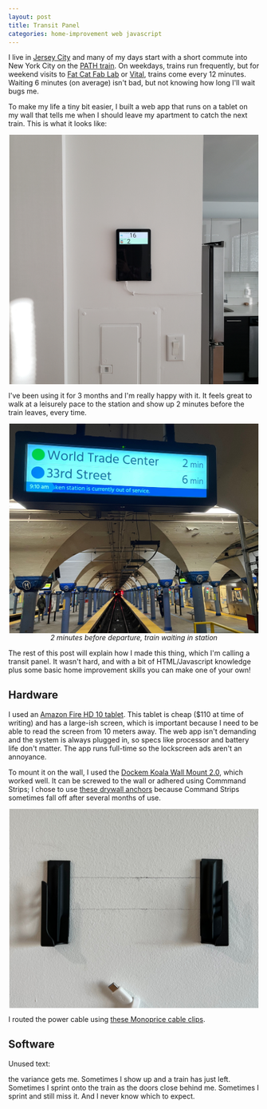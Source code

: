 ```yaml
---
layout: post
title: Transit Panel
categories: home-improvement web javascript
---
```


I live in [Jersey City](https://en.wikipedia.org/wiki/Jersey_City,_New_Jersey) and many of my days start with a short commute into New York City on the [PATH train](https://www.panynj.gov/path/en/index.html). On weekdays, trains run frequently, but for weekend visits to [Fat Cat Fab Lab](https://fatcatfablab.org/) or [Vital](https://www.vitalclimbinggym.com/brooklyn-gym), trains come every 12 minutes. Waiting 6 minutes (on average) isn't bad, but not knowing how long I'll wait bugs me.

To make my life a tiny bit easier, I built a web app that runs on a tablet on my wall that tells me when I should leave my apartment to catch the next train. This is what it looks like:

<p style="display: flex; justify-content: center">
<img src='/images/transit-panel/transit-panel-mounted.jpg' width='500px'>
</p>

I've been using it for 3 months and I'm really happy with it. It feels great to walk at a leisurely pace to the station and show up 2 minutes before the train leaves, every time.

<p style="display: flex; flex-direction: column; align-items: center">
<img src='/images/transit-panel/2-minutes-before-departure.jpg' width='500px'>
<em>2 minutes before departure, train waiting in station</em>
</p>

The rest of this post will explain how I made this thing, which I'm calling a transit panel. It wasn't hard, and with a bit of HTML/Javascript knowledge plus some basic home improvement skills you can make one of your own!

## Hardware
I used an <a href="https://www.amazon.com/gp/product/B08BX7FV5L/ref=as_li_tl?ie=UTF8&tag=kerricksblog-20&camp=1789&creative=9325&linkCode=as2&creativeASIN=B08BX7FV5L&linkId=437cfdf6ec6a21ba5bf64e65b03542c0">Amazon Fire HD 10 tablet</a>. This tablet is cheap ($110 at time of writing) and has a large-ish screen, which is important because I need to be able to read the screen from 10 meters away. The web app isn't demanding and the system is always plugged in, so specs like processor and battery life don't matter. The app runs full-time so the lockscreen ads aren't an annoyance.

To mount it on the wall, I used the [Dockem Koala Wall Mount 2.0](https://www.amazon.com/gp/product/B01BX5YU7Y/ref=as_li_tl?ie=UTF8&tag=kerricksblog-20&camp=1789&creative=9325&linkCode=as2&creativeASIN=B01BX5YU7Y&linkId=45286916868c1995dd43996c61d66a28), which worked well. It can be screwed to the wall or adhered using Commmand Strips; I chose to use [these drywall anchors](https://www.homedepot.com/p/E-Z-Ancor-Twist-N-Lock-8-x-1-1-4-in-White-Nylon-Phillips-Flat-Head-75-Medium-Duty-Drywall-Anchors-with-Screws-20-Pack-25210/100140114) because Command Strips sometimes fall off after several months of use.

<p style="display: flex; flex-direction: column; align-items: center">
<img src='/images/transit-panel/dockem-koala.jpg' width='500px'>
</p>

I routed the power cable using [these Monoprice cable clips](https://www.monoprice.com/product?p_id=5834).

## Software
















Unused text:

the variance gets me. Sometimes I show up and a train has just left. Sometimes I sprint onto the train as the doors close behind me. Sometimes I sprint and still miss it. And I never know which to expect.
